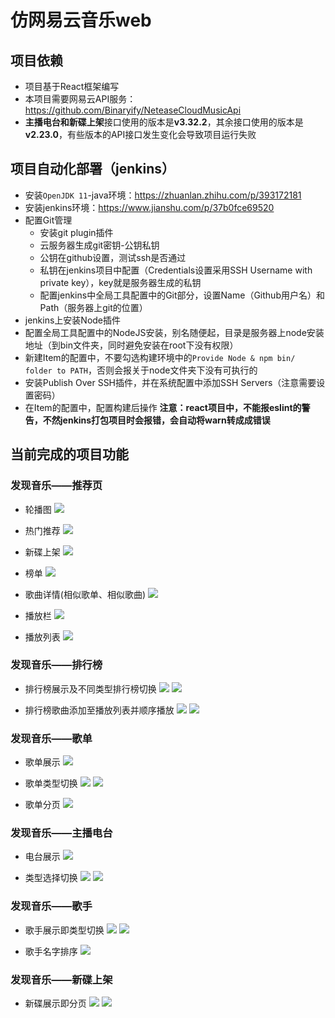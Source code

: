 <!--
 * @Author: jiaminghui
 * @Date: 2022-10-18 22:12:48
 * @LastEditTime: 2022-11-18 22:34:14
 * @LastEditors: jiaminghui
 * @FilePath: \mh-music-web-react\README.md
 * @Description: 
-->
# 仿网易云音乐web

## 项目依赖
- 项目基于React框架编写
- 本项目需要网易云API服务：https://github.com/Binaryify/NeteaseCloudMusicApi
- **主播电台和新碟上架**接口使用的版本是**v3.32.2**，其余接口使用的版本是**v2.23.0**，有些版本的API接口发生变化会导致项目运行失败

## 项目自动化部署（jenkins）
- 安装`OpenJDK 11`-java环境：https://zhuanlan.zhihu.com/p/393172181
- 安装jenkins环境：https://www.jianshu.com/p/37b0fce69520
- 配置Git管理
    - 安装git plugin插件
    - 云服务器生成git密钥-公钥私钥
    - 公钥在github设置，测试ssh是否通过
    - 私钥在jenkins项目中配置（Credentials设置采用SSH Username with private key），key就是服务器生成的私钥
    - 配置jenkins中全局工具配置中的Git部分，设置Name（Github用户名）和Path（服务器上git的位置）
- jenkins上安装Node插件
- 配置全局工具配置中的NodeJS安装，别名随便起，目录是服务器上node安装地址（到bin文件夹，同时避免安装在root下没有权限）
- 新建Item的配置中，不要勾选构建环境中的`Provide Node & npm bin/ folder to PATH`，否则会报关于node文件夹下没有可执行的
- 安装Publish Over SSH插件，并在系统配置中添加SSH Servers（注意需要设置密码）
- 在Item的配置中，配置构建后操作
**注意：react项目中，不能报eslint的警告，不然jenkins打包项目时会报错，会自动将warn转成成错误**


## 当前完成的项目功能

### 发现音乐——推荐页

- 轮播图
![](./readme_pic/recommend-banner.png)

- 热门推荐
![](./readme_pic/recommend-hot.png)

- 新碟上架
![](./readme_pic/recommend-newAlbum.png)

- 榜单
![](./readme_pic/recommend-ranking.png)

- 歌曲详情(相似歌单、相似歌曲)
![](./readme_pic/sing-info.png)

- 播放栏
![](./readme_pic/player-bar.png)

- 播放列表
![](./readme_pic/player-list.png)

### 发现音乐——排行榜

- 排行榜展示及不同类型排行榜切换
![](./readme_pic/ranking-page.png)
![](./readme_pic/ranking-page2.png)

- 排行榜歌曲添加至播放列表并顺序播放
![](./readme_pic/ranking-player1.png)
![](./readme_pic/ranking-player2.png)

### 发现音乐——歌单

- 歌单展示
![](./readme_pic/songs.png)

- 歌单类型切换
![](./readme_pic/songs2.png)
![](./readme_pic/songs3.png)

- 歌单分页
![](./readme_pic/songs4.png)

### 发现音乐——主播电台

- 电台展示
![](./readme_pic/djradio.png)

- 类型选择切换
![](./readme_pic/djradio2.png)
![](./readme_pic/djradio3.png)

### 发现音乐——歌手

- 歌手展示即类型切换
![](./readme_pic/singer.png)
![](./readme_pic/singer2.png)

- 歌手名字排序
![](./readme_pic/singer3.png)

### 发现音乐——新碟上架

- 新碟展示即分页
![](./readme_pic/album.png)
![](./readme_pic/album2.png)